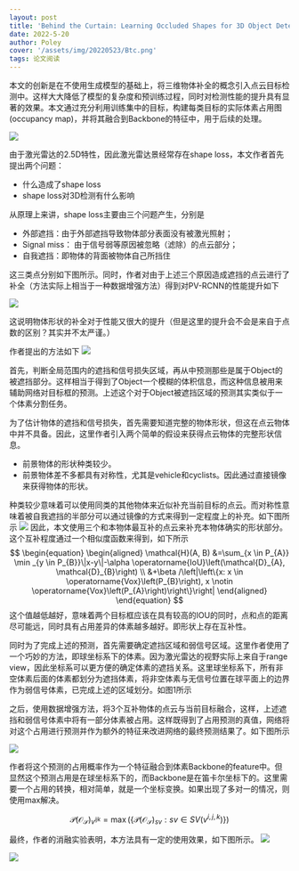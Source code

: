 ```yaml
---
layout: post
title: 'Behind the Curtain: Learning Occluded Shapes for 3D Object Detection'
date: 2022-5-20
author: Poley
cover: '/assets/img/20220523/Btc.png'
tags: 论文阅读
---
```


本文的创新是在不使用生成模型的基础上，将三维物体补全的概念引入点云目标检测中。这样大大降低了模型的复杂度和预训练过程，同时对检测性能的提升具有显著的效果。本文通过充分利用训练集中的目标，构建每类目标的实际体素占用图(occupancy map)，并将其融合到Backbone的特征中，用于后续的处理。

![](/assets/img/20220523/BtcF1.png)

由于激光雷达的2.5D特性，因此激光雷达景经常存在shape loss，本文作者首先提出两个问题：
+ 什么造成了shape loss
+ shape loss对3D检测有什么影响

从原理上来讲，shape loss主要由三个问题产生，分别是
+ 外部遮挡：由于外部遮挡导致物体部分表面没有被激光照射；
+ Signal miss： 由于信号弱等原因被忽略（滤除）的点云部分；
+ 自我遮挡：即物体的背面被物体自己所挡住

这三类点分别如下图所示。同时，作者对由于上述三个原因造成遮挡的点云进行了补全（方法实际上相当于一种数据增强方法）得到对PV-RCNN的性能提升如下

![](/assets/img/20220523/BtcF2.png)

这说明物体形状的补全对于性能又很大的提升（但是这里的提升会不会是来自于点数的区别？其实并不太严谨。）

作者提出的方法如下
![](/assets/img/20220523/BtcF3.png)

首先，判断全局范围内的遮挡和信号损失区域，再从中预测那些是属于Object的被遮挡部分。这样相当于得到了Object一个模糊的体积信息，而这种信息被用来辅助网络对目标框的预测。上述这个对于Object被遮挡区域的预测其实类似于一个体素分割任务。

为了估计物体的遮挡和信号损失，首先需要知道完整的物体形状，但这在点云物体中并不具备。因此，这里作者引入两个简单的假设来获得点云物体的完整形状信息。
+ 前景物体的形状种类较少。
+ 前景物体差不多都具有对称性，尤其是vehicle和cyclists。因此通过直接镜像来获得物体的形状。

种类较少意味着可以使用同类的其他物体来近似补充当前目标的点云。而对称性意味着被自我遮挡的半部分可以通过镜像的方式来得到一定程度上的补充。如下图所示
![](/assets/img/20220523/BtcF5.png)
因此，本文使用三个和本物体最互补的点云来补充本物体确实的形状部分。这个互补程度通过一个相似度函数来得到，如下所示
$$
\begin{equation}
\begin{aligned}
\mathcal{H}(A, B) &=\sum_{x \in P_{A}} \min _{y \in P_{B}}\|x-y\|-\alpha \operatorname{IoU}\left(\mathcal{D}_{A}, \mathcal{D}_{B}\right) \\
&+\beta /\left|\left\{x: x \in \operatorname{Vox}\left(P_{B}\right), x \notin \operatorname{Vox}\left(P_{A}\right)\right\}\right|
\end{aligned}
\end{equation}
$$
这个值越低越好，意味着两个目标框应该在具有较高的IOU的同时，点和点的距离尽可能远，同时具有占用差异的体素越多越好。即形状上存在互补性。

同时为了完成上述的预测，首先需要确定遮挡区域和弱信号区域。这里作者使用了一个巧妙的方法，即球坐标系下的体素。因为激光雷达的视野实际上来自于range view，因此坐标系可以更方便的确定体素的遮挡关系。这里球坐标系下，所有非空体素后面的体素都划分为遮挡体素，将非空体素与无信号位置在球平面上的边界作为弱信号体素，已完成上述的区域划分。如图1所示

之后，使用数据增强方法，将3个互补物体的点云与当前目标融合，这样，上述遮挡和弱信号体素中将有一部分体素被占用。这样既得到了占用预测的真值，网络将对这个占用进行预测并作为额外的特征来改进网络的最终预测结果了。如下图所示

![](/assets/img/20220523/BtcF4.png)

作者将这个预测的占用概率作为一个特征融合到体素Backbone的feature中。但显然这个预测占用是在球坐标系下的，而Backbone是在笛卡尔坐标下的。这里需要一个占用的转换，相对简单，就是一个坐标变换。如果出现了多对一的情况，则使用max解决。

$$
\begin{equation}
\mathcal{P}\left(\mathcal{O}_{\mathcal{S}}\right)_{v^{i j k}}=\max \left(\left\{\mathcal{P}\left(\mathcal{O}_{\mathcal{S}}\right)_{s v}: s v \in S V\left(v^{i, j, k}\right)\right\}\right)
\end{equation}
$$

最终，作者的消融实验表明，本方法具有一定的使用效果，如下图所示。
![](/assets/img/20220523/BtcT4.png)

![](/assets/img/20220523/BtcT5.png)
